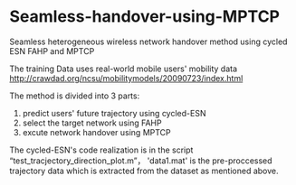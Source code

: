 # Seamless-handover-using-MPTCP
Seamless heterogeneous wireless network handover method using cycled ESN FAHP and MPTCP


The training Data uses real-world mobile users' mobility data http://crawdad.org/ncsu/mobilitymodels/20090723/index.html


The method is divided into 3 parts:
1. predict users' future trajectory using cycled-ESN 
2. select the target network using FAHP
3. excute network handover using MPTCP

The cycled-ESN's code realization is in the script “test_tracjectory_direction_plot.m”， 'data1.mat' is the pre-proccessed trajectory data which is extracted from the dataset as mentioned above.
